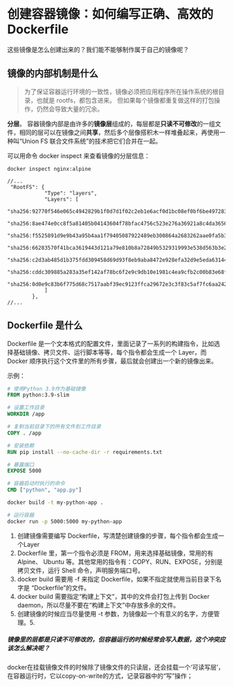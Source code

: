 # 创建容器镜像：如何编写正确、高效的Dockerfile

这些镜像是怎么创建出来的？我们能不能够制作属于自己的镜像呢？

## 镜像的内部机制是什么
> 为了保证容器运行环境的一致性，镜像必须把应用程序所在操作系统的根目录，也就是 rootfs，都包含进来。
> 但如果每个镜像都重复做这样的打包操作，仍然会导致大量的冗余。

**分层**。 
容器镜像内部是由许多的**镜像层**组成的，每层都是**只读不可修改**的一组文件，相同的层可以在镜像之间**共享**，然后多个层像搭积木一样堆叠起来，再使用一种叫“Union FS 联合文件系统”的技术把它们合并在一起。

可以用命令 docker inspect 来查看镜像的分层信息：
```shell
docker inspect nginx:alpine
```

```
//...
 "RootFS": {
            "Type": "layers",
            "Layers": [
                "sha256:92770f546e065c4942829b1f0d7d1f02c2eb1e6acf0d1bc08ef0bf6be4972839",
                "sha256:8ae474e0cc8f5a81405b04143604f78bfac4756c523e276a36921a8c4da36567",
                "sha256:f5525891d9e9b43a95b4aa1f79405087922489eb300864a2683262aae0fa5b3a",
                "sha256:66283570f41bca3619443d121a79e810b8a72849b5329319993e538d563b3e2f",
                "sha256:c2d3ab485d1b375fdd309458d69d93f8eb9aba8472e928efa32d9e5eda631440",
                "sha256:cddc309885a283a35ef142af78bc6f2e9c9db10e1981c4ea9cfb2c00b83e68ff",
                "sha256:0d0e9c83b6f775d68c7517aabf39ec9123ffca29672e3c3f83c5af7fc6aa242b"
            ]
        },
//...
```

## Dockerfile 是什么
Dockerfile 是一个文本格式的配置文件，里面记录了一系列的构建指令，比如选择基础镜像、拷贝文件、运行脚本等等，每个指令都会生成一个 Layer，而 Docker 顺序执行这个文件里的所有步骤，最后就会创建出一个新的镜像出来。

示例：
```Dockerfile
# 使用Python 3.9作为基础镜像
FROM python:3.9-slim

# 设置工作目录
WORKDIR /app

# 复制当前目录下的所有文件到工作目录
COPY . /app

# 安装依赖
RUN pip install --no-cache-dir -r requirements.txt

# 暴露端口
EXPOSE 5000

# 容器启动时执行的命令
CMD ["python", "app.py"]
```

```bash
docker build -t my-python-app .

# 运行容器
docker run -p 5000:5000 my-python-app
```

1. 创建镜像需要编写 Dockerfile，写清楚创建镜像的步骤，每个指令都会生成一个Layer
2. Dockerfile 里，第一个指令必须是 FROM，用来选择基础镜像，常用的有 Alpine、
Ubuntu 等。其他常用的指令有：COPY、RUN、EXPOSE，分别是拷贝文件，运行 Shell
命令，声明服务端口号。
3. docker build 需要用 -f 来指定 Dockerfile，如果不指定就使用当前目录下名字是
“Dockerfile”的文件。
4. docker build 需要指定“构建上下文”，其中的文件会打包上传到 Docker daemon，所以尽量不要在“构建上下文”中存放多余的文件。
5. 创建镜像的时候应当尽量使用 -t 参数，为镜像起一个有意义的名字，方便管理。5.

##### 镜像里的层都是只读不可修改的，但容器运行的时候经常会写入数据，这个冲突应该怎么解决呢？
docker在挂载镜像文件的时候除了镜像文件的只读层，还会挂载一个‘可读写层’，在容器运行时，它以copy-on-write的方式，记录容器中的“写”操作；